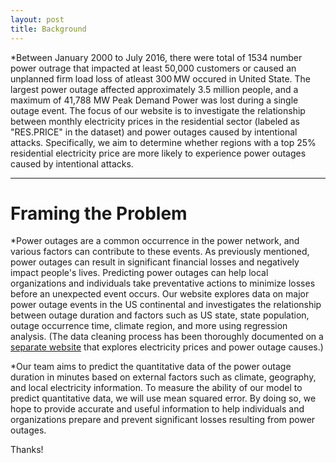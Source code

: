 ```yaml
---
layout: post
title: Background
---
```


*Between January 2000 to July 2016, there were total of 1534 number power outrage that impacted at least 50,000 customers or caused an unplanned firm load loss of atleast 300 MW occured in United State. The largest power outage affected approximately 3.5 million people, and a maximum of 41,788 MW Peak Demand Power was lost during a single outage event. The focus of our website is to investigate the relationship between monthly electricity prices in the residential sector (labeled as "RES.PRICE" in the dataset) and power outages caused by intentional attacks. Specifically, we aim to determine whether regions with a top 25% residential electricity price are more likely to experience power outages caused by intentional attacks.

-----

# Framing the Problem 

*Power outages are a common occurrence in the power network, and various factors can contribute to these events. As previously mentioned, power outages can result in significant financial losses and negatively impact people's lives. Predicting power outages can help local organizations and individuals take preventative actions to minimize losses before an unexpected event occurs. Our website explores data on major power outage events in the US continental and investigates the relationship between outage duration and factors such as US state, state population, outage occurrence time, climate region, and more using regression analysis. (The data cleaning process has been thoroughly documented on a [separate website](https://github.com/tristaxu01/Intentional-Power-Outage) that explores electricity prices and power outage causes.)

*Our team aims to predict the quantitative data of the power outage duration in minutes based on external factors such as climate, geography, and local electricity information. To measure the ability of our model to predict quantitative data, we will use mean squared error. By doing so, we hope to provide accurate and useful information to help individuals and organizations prepare and prevent significant losses resulting from power outages.

Thanks!
